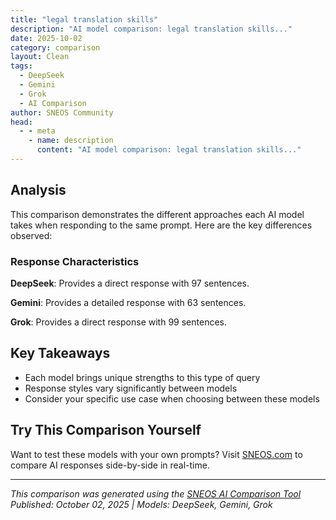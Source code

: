 ```yaml
---
title: "legal translation skills"
description: "AI model comparison: legal translation skills..."
date: 2025-10-02
category: comparison
layout: Clean
tags:
  - DeepSeek
  - Gemini
  - Grok
  - AI Comparison
author: SNEOS Community
head:
  - - meta
    - name: description
      content: "AI model comparison: legal translation skills..."
---
```


<ChatComparison
  title="legal translation skills"
  prompt="legal translation skills"
  :responses='{
    "DeepSeek": "Of course. Legal translation is one of the most demanding and specialized fields in the translation profession. It goes far beyond simple linguistic fluency. Here is a comprehensive breakdown of the essential legal translation skills, categorized for clarity.\n\n### I. Foundational (Linguistic) Skills\n\nThese are the baseline skills for any professional translator, but they are critically important in law.\n\n1.  **Near-Native Bilingual Proficiency:**\n    *   You must understand not just the dictionary meaning of words, but their **connotations, register, and cultural weight** in both the source and target languages.\n    *   Example: The English word \u0022**reasonable**\u0022 (as in \u0022reasonable person,\u0022 \u0022reasonable time\u0022) is a legal term of art. Simply translating it with its most common dictionary equivalent in another language may be incorrect. You need to find the legal concept that carries the same function in the target legal system.\n\n2.  **Exceptional Writing Skills in the Target Language:**\n    *   Legal documents are precise and authoritative. Your translation must read as if it were originally drafted by a legal professional in the target language.\n    *   This includes mastery of grammar, syntax, style, and the specific \u0022tone\u0022 of legal discourse (which is often formal, impersonal, and precise).\n\n3.  **Meticulous Attention to Detail:**\n    *   A missing \u0022not,\u0022 a misplaced comma, or a wrong date can change the entire meaning of a contract or statute, leading to serious consequences. Proofreading is non-negotiable.\n\n### II. Specialized (Legal) Knowledge Skills\n\nThis is what separates a legal translator from a general translator.\n\n1.  **Understanding of Legal Systems (Comparative Law):**\n    *   This is the **most critical skill**. You are not just translating words; you are translating **legal concepts** from one system to another.\n    *   You must understand the fundamental differences between **Common Law** (e.g., US, UK) and **Civil Law** (e.g., France, Germany, China) systems.\n    *   Example: The Common Law concept of \u0022**estoppel**\u0022 does not have a direct one-word equivalent in many Civil Law systems. A translator must understand the principle and find a functional equivalent or use a descriptive translation.\n\n2.  **Mastery of Legal Terminology:**\n    *   You must build a robust glossary of accurate terms in both languages.\n    *   **False Friends (Faux Amis):** Be acutely aware of words that look similar but have different meanings. E.g., \u0022**acte**\u0022 in French (can mean a certificate, a deed, an act) vs. \u0022act\u0022 in English (a statute, or a deed).\n    *   **System-Specific Terms:** Know that \u0022**barrister**\u0022 and \u0022**solicitor**\u0022 (UK) are both \u0022**abogados**\u0022 in Spanish, but the roles are different. You may need to explain the distinction.\n\n3.  **Familiarity with Document Genres:**\n    *   A contract reads differently from a statute, which reads differently from a court judgment or a patent application. You must be familiar with the structure, conventions, and standard phrasing (boilerplate language) of each document type.\n    *   Example: Knowing standard clauses in contracts like \u0022**force majeure**,\u0022 \u0022**indemnification**,\u0022 or \u0022**governing law**.\u0022\n\n### III. Technical \u0026 Research Skills\n\n1.  **Superior Research Ability:**\n    *   You will constantly encounter terms and concepts you don\u0027t know. You must know how to find the correct translation using:\n        *   Bilingual legal dictionaries (as a starting point, not an end point).\n        *   Monolingual legal databases in both languages (to understand the concept fully).\n        *   Previously translated parallel texts (e.g., international treaties, bilingual legislation from countries like Canada or Switzerland).\n        *   Consulting with legal experts when necessary.\n\n2.  **Terminology Management:**\n    *   Using tools like glossaries, termbases, and Translation Memory (TM) systems (e.g., in SDL Trados, memoQ) to ensure **consistency** across a single document and all future projects for the same client.\n\n3.  **Use of CAT Tools:**\n    *   While the cognitive work is yours, proficiency in Computer-Assisted Translation (CAT) tools is an industry standard for efficiency, consistency, and managing complex file formats (e.g., PowerPoint, Excel, tagged PDFs).\n\n### IV. Professional \u0026 Ethical Skills\n\n1.  **Absolute Fidelity and Accuracy:**\n    *   The translation must be a semantically and legally accurate representation of the original. You cannot paraphrase, summarize, or omit information. You are a conduit for the original text\u0027s legal force.\n\n2.  **Confidentiality:**\n    *   Legal documents are often highly sensitive. You must treat all client materials with the utmost discretion and have secure data handling practices.\n\n3.  **Impartiality and Objectivity:**\n    *   You must remove your personal opinions and biases. The goal is a neutral, accurate translation, not an interpretation.\n\n4.  **Knowing Your Limits:**\n    *   A professional legal translator knows when a document is beyond their expertise (e.g., a highly technical patent in a field they don\u0027t understand) and must be willing to turn down the work or collaborate with a specialist.\n\n### A Practical Workflow for a Legal Translator\n\n1.  **Initial Analysis:** Read the entire source document to understand its purpose, legal context, and any potential pitfalls.\n2.  **Terminology Mining:** Extract key legal terms and begin your research to find the most precise equivalents.\n3.  **Drafting:** Translate the text, focusing on conveying the legal meaning, not just the words.\n4.  **Self-Revision:** Check your draft against the source for accuracy and completeness.\n5.  **Polishing:** Read the translation alone, ensuring it flows naturally and idiomatically in the target language and legal context.\n6.  **Final Proofread:** A meticulous check for typos, formatting, and consistency.\n\n### Common Challenges \u0026 How to Overcome Them\n\n| Challenge | Solution |\n| :--- | :--- |\n| **Untranslatable Concepts** | Use a functional equivalent (describe the concept), a loanword with an explanation in a footnote (if appropriate), or a recognized calque. |\n| **Different Document Formatting** | Adapt the format to the conventions of the target language/country while ensuring all legal elements are present. |\n| **Ambiguity in the Source** | **Do not** resolve the ambiguity yourself. Reproduce the same ambiguity in the target text. If necessary, you can provide a translator\u0027s note to the client pointing out the issue. |\n| **Tight Deadlines** | Manage client expectations. Never sacrifice accuracy for speed. If a deadline is unrealistic for a quality job, decline the project. |\n\n**In summary, a successful legal translator is a hybrid professional: part linguist, part lawyer, and part detective.** It requires continuous learning and a profound respect for the power and consequence of the words they are working with.",
    "Gemini": "Legal translation skills are a specialized subset of general translation skills, requiring a deep understanding of legal systems, terminology, and cultural nuances. Here\u0027s a breakdown of the key skills needed for successful legal translation:\n\n**1. Foundational Translation Skills:**\n\n*   **Native or Near-Native Fluency in the Target Language:** This is paramount. Accuracy, fluency, and natural-sounding language are critical.\n*   **Excellent Grasp of the Source Language:**  You need to understand the source text thoroughly, including its nuances, ambiguities, and implied meanings.\n*   **Strong Writing Skills:**  Legal translation requires precision, clarity, and the ability to convey complex legal concepts in a way that is easily understood by the target audience.  This includes excellent grammar, punctuation, and style.\n*   **Research Skills:** Legal translation often requires researching specific legal concepts, precedents, and relevant legislation in both the source and target legal systems.\n*   **Analytical Skills:** You need to be able to analyze the legal context of the document, identify potential issues, and make informed decisions about translation choices.\n\n**2. Specialized Legal Knowledge:**\n\n*   **Understanding of Legal Systems:** A foundational understanding of the legal systems in both the source and target languages is absolutely crucial. This includes knowledge of:\n    *   **Common Law vs. Civil Law:** These are fundamentally different systems, and legal concepts cannot be directly translated without understanding their place within each system.\n    *   **Legal Terminology:** Knowing the specific terms used in different areas of law (contract law, criminal law, property law, etc.) is essential.\n    *   **Court Systems:**  Understanding the structure and procedures of the courts in both jurisdictions is important for translating court documents accurately.\n    *   **Legal Concepts:**  Understanding fundamental legal concepts like \u0022due process,\u0022 \u0022negligence,\u0022 and \u0022consideration\u0022 is critical.\n*   **Specialized Legal Knowledge in Specific Areas:** Often, legal translators specialize in specific areas of law, such as:\n    *   **Contract Law:** Contracts, agreements, terms and conditions.\n    *   **Corporate Law:** Articles of incorporation, bylaws, shareholder agreements.\n    *   **Intellectual Property Law:** Patents, trademarks, copyrights.\n    *   **Criminal Law:** Indictments, verdicts, sentencing documents.\n    *   **Immigration Law:** Visa applications, asylum petitions.\n    *   **Litigation:** Pleadings, motions, court orders, witness statements.\n*   **Knowledge of Legal Translation Conventions:**  Understanding established conventions and best practices for legal translation, such as:\n    *   **Use of Equivalents:**  Finding the closest equivalent term in the target legal system.\n    *   **Annotation and Footnotes:**  Adding explanatory notes to clarify terms or concepts that do not have a direct equivalent.\n    *   **Adaptation:**  Adapting the language to fit the specific context of the target legal system.\n\n**3. Cultural Sensitivity and Localization:**\n\n*   **Understanding of Cultural Nuances:** Legal language is often embedded in cultural contexts.  You need to be aware of these nuances and adapt the translation accordingly.\n*   **Localization:** Adapting the translation to the specific cultural and legal context of the target audience. This might involve:\n    *   **Changing units of measurement:** Converting from imperial to metric, for example.\n    *   **Adapting dates and currency formats:** Ensuring that these formats are appropriate for the target locale.\n    *   **Considering cultural sensitivities:** Avoiding language or phrasing that might be offensive or inappropriate in the target culture.\n\n**4. Technological Proficiency:**\n\n*   **Computer-Assisted Translation (CAT) Tools:** Familiarity with CAT tools like Trados Studio, memoQ, and D\u00E9j\u00E0 Vu is essential for managing terminology, maintaining consistency, and leveraging translation memories.\n*   **Machine Translation (MT) Post-Editing:**  Understanding how to use and edit machine-translated output effectively.  MT is becoming increasingly common, but it still requires human review and editing to ensure accuracy and quality.\n*   **Terminology Management Tools:**  Using tools to create and manage glossaries of legal terms.\n*   **Optical Character Recognition (OCR) Software:**  Using OCR software to convert scanned documents into editable text.\n*   **Other Software:**  Familiarity with standard office software (Word, Excel, PDF editors) and potentially specialized legal research databases.\n\n**5. Professional Qualities:**\n\n*   **Attention to Detail:**  Accuracy is paramount in legal translation.  Even a small error can have significant consequences.\n*   **Confidentiality:**  Legal documents often contain sensitive information.  Maintaining strict confidentiality is essential.\n*   **Professional Ethics:**  Adhering to ethical standards of translation, including impartiality and accuracy.\n*   **Continuing Education:**  The legal field is constantly evolving.  It is important to stay up-to-date on new laws, regulations, and legal developments.\n*   **Time Management:**  Legal translations often have tight deadlines.  The ability to manage time effectively is crucial.\n*   **Communication Skills:**  Communicating effectively with clients and other stakeholders to clarify ambiguities and ensure that the translation meets their needs.\n*   **Problem-Solving Skills:**  Legal translation often involves complex challenges.  The ability to think critically and solve problems is essential.\n\n**How to Develop Legal Translation Skills:**\n\n*   **Formal Education:**  Consider a degree in translation studies with a specialization in legal translation, or a law degree followed by translation training.\n*   **Certification:**  Obtain certification from a recognized organization, such as the American Translators Association (ATA).\n*   **Continuing Education:**  Attend workshops, conferences, and online courses to stay up-to-date on the latest developments in legal translation.\n*   **Practical Experience:**  Gain experience by working as an intern, apprentice, or freelance translator.\n*   **Mentorship:**  Seek out a mentor who is an experienced legal translator.\n*   **Networking:**  Join professional organizations for translators and attend networking events.\n*   **Build a Terminology Database:** Compile your own glossaries of legal terms.\n*   **Read Widely:**  Read legal documents, statutes, and court decisions in both the source and target languages.\n\nIn conclusion, legal translation requires a unique blend of linguistic expertise, legal knowledge, and professional skills. By developing these skills, you can become a successful and in-demand legal translator.\n",
    "Grok": "Legal translation skills are specialized abilities required to accurately and effectively translate legal documents, contracts, court rulings, statutes, and other legal texts from one language to another. These skills are crucial because legal language is often complex, precise, and culturally specific, and any errors or ambiguities can lead to serious consequences. Below are the key skills and competencies needed for legal translation, along with tips for developing them:\n\n---\n\n### **1. Proficiency in Source and Target Languages**\n- **What it means**: A deep understanding of both the source language (the language of the original text) and the target language (the language into which the text is translated) is essential. This includes grammar, syntax, vocabulary, idiomatic expressions, and cultural nuances.\n- **Legal-specific language**: Knowledge of legal terminology, jargon, and phrasing in both languages is critical. Legal terms often do not have direct equivalents in other languages, so translators must know how to adapt or explain them.\n- **How to develop**: \n  - Study both languages at an advanced level, focusing on formal and technical usage.\n  - Read legal texts (e.g., laws, contracts, court rulings) in both languages to familiarize yourself with style and terminology.\n  - Use glossaries, legal dictionaries, and resources like Black\u2019s Law Dictionary (for English) or multilingual legal databases.\n\n---\n\n### **2. Understanding of Legal Systems and Concepts**\n- **What it means**: Legal translation requires knowledge of the legal systems in both the source and target jurisdictions, as legal concepts, procedures, and institutions can vary significantly between countries.\n  - For instance, terms like \u0022common law\u0022 and \u0022civil law\u0022 may have no direct equivalents in some languages and require explanatory notes or adaptation.\n- **How to develop**:\n  - Study the basics of the legal systems relevant to the languages you work with (e.g., common law for English-speaking countries, civil law for many European and Latin American countries).\n  - Stay updated on legal reforms, new laws, and case law in the relevant jurisdictions.\n  - Take courses or attend workshops on comparative law or legal studies.\n\n---\n\n### **3. Accuracy and Attention to Detail**\n- **What it means**: Legal texts are precise, and even small errors or mistranslations can alter the meaning and lead to misinterpretations, financial loss, or legal disputes. A translator must ensure that every term, clause, and sentence is correctly interpreted.\n- **How to develop**:\n  - Double-check translations for accuracy, especially for numbers, dates, names, and specific legal terms.\n  - Use translation memory tools (e.g., SDL Trados, MemoQ) to maintain consistency in terminology across large documents.\n  - Proofread and revise translations multiple times, ideally involving a second translator or editor for quality assurance.\n\n---\n\n### **4. Cultural and Contextual Sensitivity**\n- **What it means**: Legal texts are often tied to cultural and societal norms, and translators must navigate these differences to ensure the translated document is appropriate and functional in the target context.\n  - For example, certain legal concepts (e.g., \u0022jury trial\u0022) may not exist in the target culture and may require explanatory notes or functional equivalents.\n- **How to develop**:\n  - Research cultural and legal differences between the source and target countries.\n  - Consult with legal professionals or native speakers to understand context-specific meanings.\n  - Use footnotes or translator\u2019s notes to clarify culturally specific terms or concepts when necessary.\n\n---\n\n### **5. Research Skills**\n- **What it means**: Legal translators often encounter unfamiliar terms, concepts, or references that require research to ensure accurate translation. This includes looking up laws, case precedents, or regulatory frameworks.\n- **How to develop**:\n  - Familiarize yourself with reliable legal resources, such as government websites, legal databases (e.g., Westlaw, LexisNexis), or international legal glossaries.\n  - Build a personal database of terms, phrases, and references specific to your language pair and area of expertise.\n  - Network with legal professionals who can provide clarification or guidance on complex issues.\n\n---\n\n### **6. Confidentiality and Ethics**\n- **What it means**: Legal documents often contain sensitive or confidential information. Translators must adhere to strict confidentiality agreements and ethical guidelines to protect client data.\n- **How to develop**:\n  - Learn about data protection laws (e.g., GDPR for European clients) and ethical standards for translators.\n  - Use secure file-sharing and storage systems to protect sensitive documents.\n  - Sign non-disclosure agreements (NDAs) when required and follow professional codes of conduct (e.g., those from the American Translators Association or similar organizations).\n\n---\n\n### **7. Specialization in Legal Domains**\n- **What it means**: Legal translation covers a wide range of subfields, such as contracts, intellectual property, criminal law, immigration law, or corporate law. Specializing in one or more areas can improve accuracy and efficiency.\n- **How to develop**:\n  - Choose a niche within legal translation based on demand or personal interest (e.g., patent law, international arbitration).\n  - Take specialized courses or certifications in your chosen area.\n  - Work on projects or internships with law firms, courts, or legal departments to gain hands-on experience.\n\n---\n\n### **8. Familiarity with Legal Style and Formatting**\n- **What it means**: Legal documents often follow specific stylistic conventions (e.g., formal tone, repetitive phrasing for clarity) and formatting rules (e.g., numbered clauses, indented paragraphs). Translators must preserve these in the target language.\n- **How to develop**:\n  - Study sample legal documents in both languages to understand standard formats and styles.\n  - Pay attention to the structure of contracts, pleadings, or court documents in the target language.\n  - Use style guides specific to legal writing in the target language, if available.\n\n---\n\n### **9. Time Management and Stress Handling**\n- **What it means**: Legal translation often comes with tight deadlines, especially for court filings or urgent contracts. Translators must manage their time effectively and handle pressure without compromising quality.\n- **How to develop**:\n  - Use project management tools (e.g., Trello, Asana) to organize tasks and deadlines.\n  - Break down large projects into smaller, manageable chunks.\n  - Practice stress management techniques, such as mindfulness or regular breaks, to maintain focus.\n\n---\n\n### **10. Use of Technology and Tools**\n- **What it means**: Legal translators often use computer-assisted translation (CAT) tools, terminology management software, and online resources to enhance efficiency and consistency.\n- **How to develop**:\n  - Learn to use CAT tools like SDL Trados, Wordfast, or Memsource for managing large translation projects.\n  - Use online legal dictionaries and databases, such as EUR-Lex (for EU law) or Glosbe, for terminology support.\n  - Stay updated on emerging tools, including AI-based translation software, while being cautious of their limitations in legal contexts.\n\n---\n\n### **Additional Tips for Aspiring Legal Translators**\n1. **Get Certified**: Obtain certifications in translation (e.g., from the American Translators Association) or legal translation-specific programs to boost credibility.\n2. **Network with Legal Professionals**: Collaborate with lawyers, paralegals, or law firms to gain insights into legal language and processes.\n3. **Practice Regularly**: Translate sample legal documents, such as public court rulings or contracts, to build experience.\n4. **Stay Updated**: Legal language and terminology evolve, so follow legal news, attend webinars, and join professional associations to stay current.\n\n---\n\n### **Challenges in Legal Translation**\n- **Ambiguity**: Legal texts can be intentionally vague or open to interpretation, requiring the translator to strike a balance between fidelity to the source text and clarity in the target language.\n- **Terminology mismatches**: Some legal terms may not have direct equivalents, necessitating creative solutions or detailed explanations.\n- **Liability risks**: Errors in legal translation can have serious consequences, so translators must be meticulous and often carry professional liability insurance.\n\nBy honing these skills and staying committed to continuous learning, a legal translator can provide high-quality, reliable translations that meet the needs of clients in the legal field."
  }'
  published-date="00:42"
/>

## Analysis

This comparison demonstrates the different approaches each AI model takes when responding to the same prompt. Here are the key differences observed:

### Response Characteristics

**DeepSeek**: Provides a direct response with 97 sentences. 

**Gemini**: Provides a detailed response with 63 sentences. 

**Grok**: Provides a direct response with 99 sentences. 

## Key Takeaways

- Each model brings unique strengths to this type of query
- Response styles vary significantly between models
- Consider your specific use case when choosing between these models

## Try This Comparison Yourself

Want to test these models with your own prompts? Visit [SNEOS.com](https://sneos.com) to compare AI responses side-by-side in real-time.

---

*This comparison was generated using the [SNEOS AI Comparison Tool](https://sneos.com)*
*Published: October 02, 2025 | Models: DeepSeek, Gemini, Grok*
